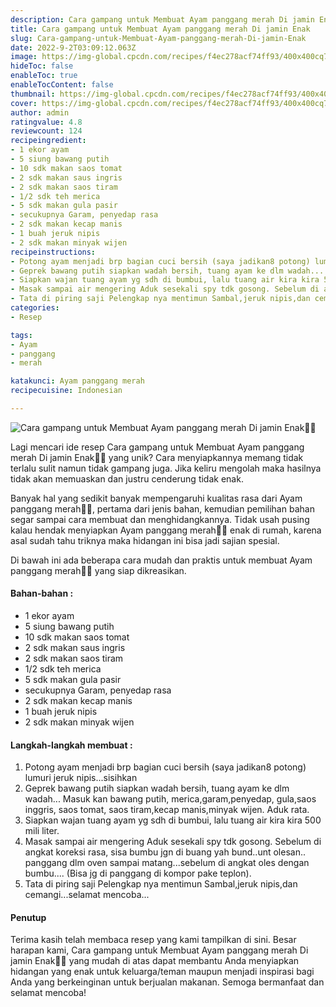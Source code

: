 ```yaml
---
description: Cara gampang untuk Membuat Ayam panggang merah Di jamin Enak"
title: Cara gampang untuk Membuat Ayam panggang merah Di jamin Enak
slug: Cara-gampang-untuk-Membuat-Ayam-panggang-merah-Di-jamin-Enak
date: 2022-9-2T03:09:12.063Z
image: https://img-global.cpcdn.com/recipes/f4ec278acf74ff93/400x400cq70/photo.jpg
hideToc: false
enableToc: true
enableTocContent: false
thumbnail: https://img-global.cpcdn.com/recipes/f4ec278acf74ff93/400x400cq70/photo.jpg
cover: https://img-global.cpcdn.com/recipes/f4ec278acf74ff93/400x400cq70/photo.jpg
author: admin
ratingvalue: 4.8
reviewcount: 124
recipeingredient:
- 1 ekor ayam
- 5 siung bawang putih
- 10 sdk makan saos tomat
- 2 sdk makan saus ingris
- 2 sdk makan saos tiram
- 1/2 sdk teh merica
- 5 sdk makan gula pasir
- secukupnya Garam, penyedap rasa
- 2 sdk makan kecap manis
- 1 buah jeruk nipis
- 2 sdk makan minyak wijen
recipeinstructions:
- Potong ayam menjadi brp bagian cuci bersih (saya jadikan8 potong) lumuri jeruk nipis...sisihkan
- Geprek bawang putih siapkan wadah bersih, tuang ayam ke dlm wadah... Masuk kan bawang putih, merica,garam,penyedap, gula,saos inggris, saos tomat, saos tiram,kecap manis,minyak wijen. Aduk rata.
- Siapkan wajan tuang ayam yg sdh di bumbui, lalu tuang air kira kira 500 mili liter.
- Masak sampai air mengering Aduk sesekali spy tdk gosong. Sebelum di angkat koreksi rasa, sisa bumbu jgn di buang yah bund..unt olesan.. panggang dlm oven sampai matang...sebelum di angkat oles dengan bumbu.... (Bisa jg di panggang di kompor pake teplon).
- Tata di piring saji Pelengkap nya mentimun Sambal,jeruk nipis,dan cemangi...selamat mencoba...
categories:
- Resep

tags:
- Ayam
- panggang
- merah

katakunci: Ayam panggang merah
recipecuisine: Indonesian

---
```


![Cara gampang untuk Membuat Ayam panggang merah Di jamin Enak👩‍🍳](https://img-global.cpcdn.com/recipes/f4ec278acf74ff93/400x400cq70/photo.jpg)

Lagi mencari ide resep Cara gampang untuk Membuat Ayam panggang merah Di jamin Enak👩‍🍳 yang unik? Cara menyiapkannya memang tidak terlalu sulit namun tidak gampang juga. Jika keliru mengolah maka hasilnya tidak akan memuaskan dan justru cenderung tidak enak.

Banyak hal yang sedikit banyak mempengaruhi kualitas rasa dari Ayam panggang merah👩‍🍳, pertama dari jenis bahan, kemudian pemilihan bahan segar sampai cara membuat dan menghidangkannya. Tidak usah pusing kalau hendak menyiapkan Ayam panggang merah👩‍🍳 enak di rumah, karena asal sudah tahu triknya maka hidangan ini bisa jadi sajian spesial.

Di bawah ini ada beberapa cara mudah dan praktis untuk membuat Ayam panggang merah👩‍🍳 yang siap dikreasikan.

<!--inarticleads1-->

#### Bahan-bahan :

- 1 ekor ayam
- 5 siung bawang putih
- 10 sdk makan saos tomat
- 2 sdk makan saus ingris
- 2 sdk makan saos tiram
- 1/2 sdk teh merica
- 5 sdk makan gula pasir
- secukupnya Garam, penyedap rasa
- 2 sdk makan kecap manis
- 1 buah jeruk nipis
- 2 sdk makan minyak wijen

<!--inarticleads2-->

#### Langkah-langkah membuat :

1. Potong ayam menjadi brp bagian cuci bersih (saya jadikan8 potong) lumuri jeruk nipis...sisihkan
1. Geprek bawang putih siapkan wadah bersih, tuang ayam ke dlm wadah... Masuk kan bawang putih, merica,garam,penyedap, gula,saos inggris, saos tomat, saos tiram,kecap manis,minyak wijen. Aduk rata.
1. Siapkan wajan tuang ayam yg sdh di bumbui, lalu tuang air kira kira 500 mili liter.
1. Masak sampai air mengering Aduk sesekali spy tdk gosong. Sebelum di angkat koreksi rasa, sisa bumbu jgn di buang yah bund..unt olesan.. panggang dlm oven sampai matang...sebelum di angkat oles dengan bumbu.... (Bisa jg di panggang di kompor pake teplon).
1. Tata di piring saji Pelengkap nya mentimun Sambal,jeruk nipis,dan cemangi...selamat mencoba...

#### Penutup

Terima kasih telah membaca resep yang kami tampilkan di sini. Besar harapan kami, Cara gampang untuk Membuat Ayam panggang merah Di jamin Enak👩‍🍳 yang mudah di atas dapat membantu Anda menyiapkan hidangan yang enak untuk keluarga/teman maupun menjadi inspirasi bagi Anda yang berkeinginan untuk berjualan makanan. Semoga bermanfaat dan selamat mencoba!